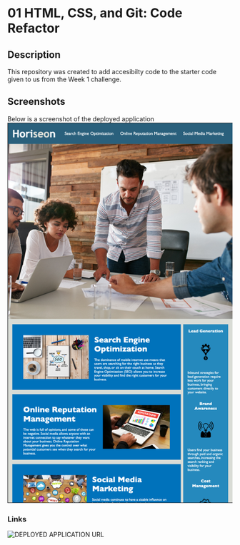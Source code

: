 # 01 HTML, CSS, and Git: Code Refactor

## Description

This repository was created to add accesibilty code to the starter code given to us from the Week 1 challenge. 

## Screenshots
Below is a screenshot of the deployed application
![deployed application picture](Challenge/Develop/assets/images/horiseon-social-solutions.png "Horiseon Social Solutions Mock-up")

### Links

![DEPLOYED APPLICATION URL](https://victorlmorales.github.io/challenge-1/)
